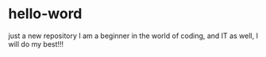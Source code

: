 # hello-word
just a new repository
I am a beginner in the world of coding, and IT as well, I will do my best!!!
